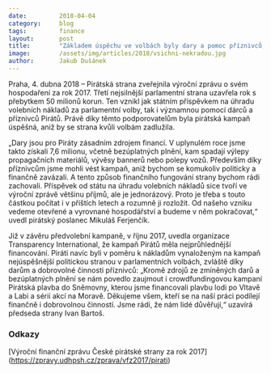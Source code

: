 ```yaml
---
date:         2018-04-04
category:     blog
tags:         finance
layout:       post
title:        "Základem úspěchu ve volbách byly dary a pomoc příznivců, říká k výroční zprávě Pirát Ferjenčík"
image:        /assets/img/articles/2018/vsichni-nekradou.jpg
author:       Jakub Dušánek
---
```



Praha, 4. dubna 2018 – Pirátská strana zveřejnila výroční zprávu o svém hospodaření za rok 2017. Třetí nejsilnější parlamentní strana uzavřela rok s přebytkem 50 milionů korun. Ten vznikl jak státním příspěvkem na úhradu volebních nákladů za parlamentní volby, tak i významnou pomocí dárců a příznivců Pirátů. Právě díky těmto podporovatelům byla pirátská kampaň úspěšná, aniž by se strana kvůli volbám zadlužila.

„Dary jsou pro Piráty zásadním zdrojem financí. V uplynulém roce jsme takto získali 7,6 milionu, včetně bezúplatných plnění, kam spadají výlepy propagačních materiálů, vývěsy bannerů nebo polepy vozů. Především díky příznivcům jsme mohli vést kampaň, aniž bychom se komukoliv politicky a finančně zavázali. A tento způsob finančního fungování strany bychom rádi zachovali. Příspěvek od státu na úhradu volebních nákladů sice tvoří ve výroční zprávě většinu příjmů, ale je jednorázový. Proto je třeba s touto částkou počítat i v příštích letech a rozumně ji rozložit. Od našeho vzniku vedeme otevřené a vyrovnané hospodářství a budeme v něm pokračovat,“ uvedl pirátský poslanec Mikuláš Ferjenčík.

Již v závěru předvolební kampaně, v říjnu 2017, uvedla organizace Transparency International, že kampaň Pirátů měla nejprůhlednější financování. Piráti navíc byli v poměru k nákladům vynaloženým na kampaň nejúspěšnější politickou stranou v parlamentních volbách, zvláště díky darům a dobrovolné činnosti příznivců: „Kromě zdrojů ze zmíněných darů a bezúplatných plnění se nám povedlo zaujmout i crowdfundingovou kampaní Pirátská plavba do Sněmovny, kterou jsme financovali plavbu lodi po Vltavě a Labi a sérii akcí na Moravě. Děkujeme všem, kteří se na naší práci podílejí finančně i dobrovolnou činností. Jsme rádi, že nám lidé důvěřují,“ uzavírá předseda strany Ivan Bartoš. 

### Odkazy

[Výroční finanční zprávu České pirátské strany za rok 2017] 
(https://zpravy.udhpsh.cz/zprava/vfz2017/pirati)

